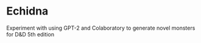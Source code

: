 # Echidna
Experiment with using GPT-2 and Colaboratory to generate novel monsters for D&amp;D 5th edition
